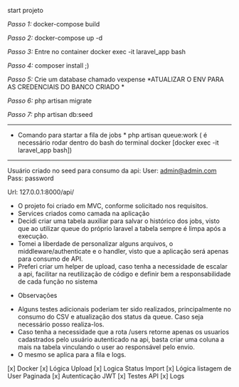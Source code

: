 start projeto

*Passo 1:*
docker-compose build

*Passo 2:*
docker-compose up -d

*Passo 3:*
 Entre no container
docker exec -it laravel_app bash

*Passo 4:*
composer install ;)

*Passo 5:*
Crie um database chamado vexpense
*ATUALIZAR O ENV PARA AS CREDENCIAIS DO BANCO CRIADO *

*Passo 6:*
php artisan migrate

*Passo 7:*
php artisan db:seed


-----------------------------------

* Comando para startar a fila de jobs *
php artisan queue:work
( é necessário rodar dentro do bash do terminal docker [docker exec -it laravel_app bash])


------------------------------------

Usuário criado no seed para consumo da api:
User: admin@admin.com
Pass: password

Url: 127.0.0.1:8000/api/

- O projeto foi criado em MVC, conforme solicitado nos requisitos.
- Services criados como camada na aplicação
- Decidi criar uma tabela auxiliar para salvar o histórico dos jobs, visto que ao utilizar queue do próprio laravel a tabela sempre é limpa após a execução.
- Tomei a liberdade de personalizar alguns arquivos, o middleware/authenticate e o handler, visto que a aplicação será apenas para consumo de API.
- Preferi criar um helper de upload, caso tenha a necessidade de escalar a api, facilitar na reutilização de código e definir bem a responsabilidade de cada função no sistema

* Observações
- Alguns testes adicionais poderiam ter sido realizados, principalmente no consumo do CSV e atualização dos status da queue. Caso seja necessário posso realiza-los.
- Caso tenha a necessidade que a rota /users retorne apenas os usuarios cadastrados pelo usuário autenticado na api, basta criar uma coluna a mais na tabela vinculando o user ao responsável pelo envio.
- O mesmo se aplica para a fila e logs.







 [x] Docker
 [x] Lógica Upload
 [x] Logica Status Import
 [x] Lógica listagem de User Paginada
 [x] Autenticação JWT
 [x] Testes API
 [x] Logs
